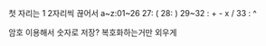 첫 자리는 1
2자리씩 끊어서
a~z:01~26
27: (
28: )
29~32 : + - x /
33 : ^



암호 이용해서 숫자로 저장?
복호화하는거만 외우게







